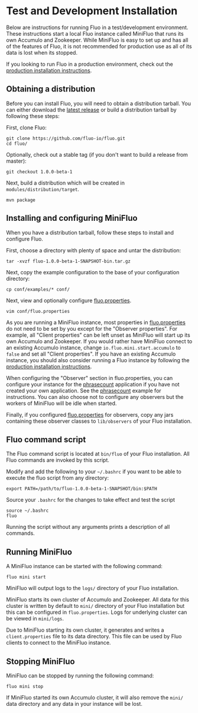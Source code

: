 <!---
Copyright 2014 Fluo authors (see AUTHORS)

Licensed under the Apache License, Version 2.0 (the "License");
you may not use this file except in compliance with the License.
You may obtain a copy of the License at

    http://www.apache.org/licenses/LICENSE-2.0

Unless required by applicable law or agreed to in writing, software
distributed under the License is distributed on an "AS IS" BASIS,
WITHOUT WARRANTIES OR CONDITIONS OF ANY KIND, either express or implied.
See the License for the specific language governing permissions and
limitations under the License.
-->

Test and Development Installation
=================================

Below are instructions for running Fluo in a test/development environment.
These instructions start a local Fluo instance called MiniFluo that runs
its own Accumulo and Zookeeper.  While MiniFluo is easy to set up and has 
all of the features of Fluo, it is not recommended for production use as 
all of its data is lost when its stopped.
   
If you looking to run Fluo in a production environment, check out the
[production installation instructions](production-install.md).  

Obtaining a distribution
------------------------

Before you can install Fluo, you will need to obtain a distribution tarball.  You
can either download the [latest release][release] or build a distribution tarball
by following these steps:

First, clone Fluo:
```
git clone https://github.com/fluo-io/fluo.git
cd fluo/
```
Optionally, check out a stable tag (if you don't want to build a release from master):
```
git checkout 1.0.0-beta-1
```
Next, build a distribution which will be created in `modules/distribution/target`.
```
mvn package
```

Installing and configuring MiniFluo
-----------------------------------

When you have a distribution tarball, follow these steps to install and configure Fluo.

First, choose a directory with plenty of space and untar the distribution:
```
tar -xvzf fluo-1.0.0-beta-1-SNAPSHOT-bin.tar.gz
```
Next, copy the example configuration to the base of your configuration directory:
```
cp conf/examples/* conf/
```

Next, view and optionally configure [fluo.properties]. 
```
vim conf/fluo.properties
```
As you are running a MiniFluo instance, most properties in [fluo.properties] do not need to be 
set by you except for the "Observer properties". For example, all "Client properties" can be left 
unset as MiniFluo will start up its own Accumulo and Zookeeper.  If you would rather have MiniFluo
connect to an existing Accumulo instance, change `io.fluo.mini.start.accumulo` to `false` and 
set all "Client properties".  If you have an existing Accumulo instance, you should also consider
running a Fluo instance by following the [production installation instructions](production-install.md).

When configuring the "Observer" section in fluo.properties, you can configure your instance
for the [phrasecount] application if you have not created your own application. See
the [phrasecount] example for instructions. You can also choose not to configure any
observers but the workers of MiniFluo will be idle when started.

Finally, if you configured [fluo.properties] for observers, copy any jars containing these
observer classes to `lib/observers` of your Fluo installation.

Fluo command script
-------------------

The Fluo command script is located at `bin/fluo` of your Fluo installation.  All Fluo
commands are invoked by this script.  

Modify and add the following to your `~/.bashrc` if you want to be able to execute the
fluo script from any directory:
```
export PATH=/path/to/fluo-1.0.0-beta-1-SNAPSHOT/bin:$PATH
```

Source your `.bashrc` for the changes to take effect and test the script
```
source ~/.bashrc
fluo
```
Running the script without any arguments prints a description of all commands.

Running MiniFluo
----------------

A MiniFluo instance can be started with the following command:
```
fluo mini start
```
 
MiniFluo will output logs to the `logs/` directory of your Fluo installation.

MiniFluo starts its own cluster of Accumulo and Zookeeper.  All data for this
cluster is written by default to `mini/` directory of your Fluo installation 
but this can be configured in `fluo.properties`.  Logs for underlying cluster
can be viewed in `mini/logs`.

Due to MiniFluo starting its own cluster, it generates and writes a `client.properties`
file to its data directory.  This file can be used by Fluo clients to connect
to the MiniFluo instance.


Stopping MiniFluo
-----------------

MiniFluo can be stopped by running the following command:
```
fluo mini stop
```
If MiniFluo started its own Accumulo cluster, it will also remove the `mini/` data 
directory and any data in your instance will be lost.

[release]: https://github.com/fluo-io/fluo/releases
[phrasecount]: https://github.com/fluo-io/phrasecount
[fluo.properties]: ../modules/distribution/src/main/config/fluo.properties
